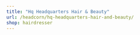 ```yaml
---
title: "Hq Headquarters Hair & Beauty"
url: /headcorn/hq-headquarters-hair-and-beauty/
shop: hairdresser
---
```

